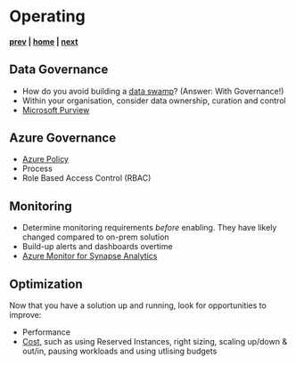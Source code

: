 # Operating

#### [prev](./building.md) | [home](./readme.md)  | [next](./security.md)

## Data Governance
* How do you avoid building a [data swamp](https://docs.microsoft.com/en-us/azure/cloud-adoption-framework/scenarios/cloud-scale-analytics/best-practices/data-lake-overview)? (Answer: With Governance!)
* Within your organisation, consider data ownership, curation and control
* [Microsoft Purview](https://docs.microsoft.com/en-us/azure/purview/overview)

## Azure Governance
* [Azure Policy](https://docs.microsoft.com/en-us/azure/governance/policy/overview) 
* Process
* Role Based Access Control (RBAC)

## Monitoring
* Determine monitoring requirements *before* enabling. They have likely changed compared to on-prem solution
* Build-up alerts and dashboards overtime
* [Azure Monitor for Synapse Analytics](https://docs.microsoft.com/en-us/azure/synapse-analytics/monitoring/how-to-monitor-using-azure-monitor)

## Optimization
Now that you have a solution up and running, look for opportunities to improve: 
* Performance
* [Cost](https://docs.microsoft.com/en-us/azure/cost-management-billing/cost-management-billing-overview), such as using Reserved Instances, right sizing, scaling up/down & out/in, pausing workloads and using utlising budgets